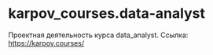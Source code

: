 # karpov_courses.data-analyst
Проектная деятельность курса data_analyst. Ссылка: https://karpov.courses/
